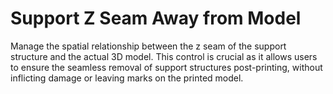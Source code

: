 Support Z Seam Away from Model
====

Manage the spatial relationship between the z seam of the support structure and the actual 3D model. This control is crucial as it allows users to ensure the seamless removal of support structures post-printing, without inflicting damage or leaving marks on the printed model.